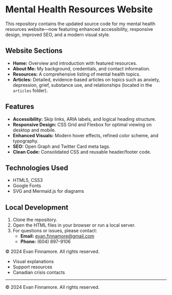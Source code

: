 # Mental Health Resources Website

This repository contains the updated source code for my mental health resources website—now featuring enhanced accessibility, responsive design, improved SEO, and a modern visual style.

## Website Sections

- **Home:** Overview and introduction with featured resources.
- **About Me:** My background, credentials, and contact information.
- **Resources:** A comprehensive listing of mental health topics.
- **Articles:** Detailed, evidence-based articles on topics such as anxiety, depression, grief, substance use, and relationships (located in the `articles` folder).

## Features

- **Accessibility:** Skip links, ARIA labels, and logical heading structure.
- **Responsive Design:** CSS Grid and Flexbox for optimal viewing on desktop and mobile.
- **Enhanced Visuals:** Modern hover effects, refined color scheme, and typography.
- **SEO:** Open Graph and Twitter Card meta tags.
- **Clean Code:** Consolidated CSS and reusable header/footer code.

## Technologies Used

- HTML5, CSS3
- Google Fonts
- SVG and Mermaid.js for diagrams

## Local Development

1. Clone the repository.
2. Open the HTML files in your browser or run a local server.
3. For questions or issues, please contact:
   - **Email:** evan.finnamore@gmail.com
   - **Phone:** (604) 897-9106

© 2024 Evan Finnamore. All rights reserved.

* Visual explanations
* Support resources
* Canadian crisis contacts

---
© 2024 Evan Finnamore. All rights reserved.
